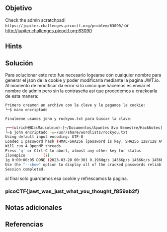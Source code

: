 ## Objetivo
Check the admin scratchpad! `https://jupiter.challenges.picoctf.org/problem/63090/` or http://jupiter.challenges.picoctf.org:63090

## Hints

## Solución
Para solucionar este reto fue necesario logearse con cualquier nombre para generar el json de la cookie y poder modificarla mediante la pagina JWT.io.
Al momento de modificar da error si lo unico que hacemos es enviar el nombre de admin pero sin la contraseña asi que procedemos a crackearla de esta manera:

```bash
Primero creamon un archivo con la clave y le pegamos la cookie:
└─$ nano encriptado

Finalmene usamos john y rockyou.txt para buscar la clave:

┌──(ulrich㉿DasMausoleum)-[~/Documentos/Apuntes 8vo Semestre/HackNotes]
└─$ john encriptado -w=/usr/share/wordlists/rockyou.txt
Using default input encoding: UTF-8
Loaded 1 password hash (HMAC-SHA256 [password is key, SHA256 128/128 AVX 4x])
Will run 4 OpenMP threads
Press 'q' or Ctrl-C to abort, almost any other key for status
ilovepico        (?)     
1g 0:00:00:05 DONE (2023-03-28 00:30) 0.1968g/s 1456Kp/s 1456Kc/s 1456KC/s iloverob4live345..ilovemymother@
Use the "--show" option to display all of the cracked passwords reliably
Session completed. 

```
al final solo guardamos esa cookie y refrescamos la pagina.

### picoCTF{jawt_was_just_what_you_thought_f859ab2f}
## Notas adicionales
## Referencias
